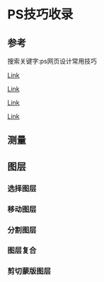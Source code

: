 # PS技巧收录

## 参考

搜索关键字:ps网页设计常用技巧

[Link](https://www.xinnet.com/knowledge/2142339955.html)

[Link](https://www.uisdc.com/7-useful-advanced-photoshop-skills)

[Link](https://www.uisdc.com/120-photoshop-tips-1)

[Link](https://www.uisdc.com/120-photoshop-tips-2)

## 测量

## 图层

### 选择图层

### 移动图层

### 分割图层

### 图层复合

### 剪切蒙版图层